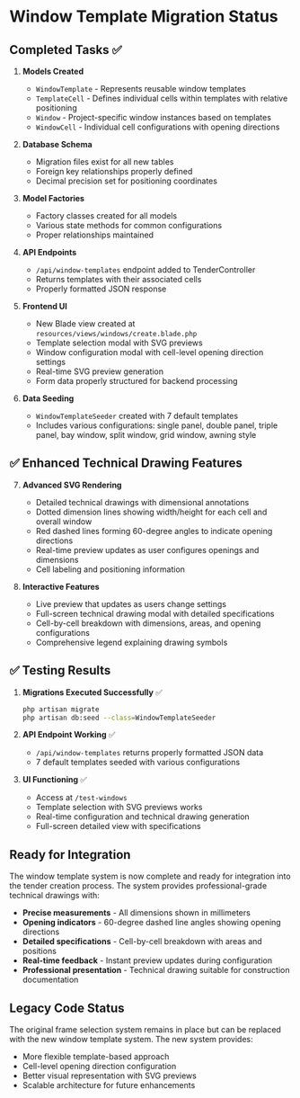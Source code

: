 # Window Template Migration Status

## Completed Tasks ✅

1. **Models Created**
   - `WindowTemplate` - Represents reusable window templates
   - `TemplateCell` - Defines individual cells within templates with relative positioning
   - `Window` - Project-specific window instances based on templates
   - `WindowCell` - Individual cell configurations with opening directions

2. **Database Schema**
   - Migration files exist for all new tables
   - Foreign key relationships properly defined
   - Decimal precision set for positioning coordinates

3. **Model Factories**
   - Factory classes created for all models
   - Various state methods for common configurations
   - Proper relationships maintained

4. **API Endpoints**
   - `/api/window-templates` endpoint added to TenderController
   - Returns templates with their associated cells
   - Properly formatted JSON response

5. **Frontend UI**
   - New Blade view created at `resources/views/windows/create.blade.php`
   - Template selection modal with SVG previews
   - Window configuration modal with cell-level opening direction settings
   - Real-time SVG preview generation
   - Form data properly structured for backend processing

6. **Data Seeding**
   - `WindowTemplateSeeder` created with 7 default templates
   - Includes various configurations: single panel, double panel, triple panel, bay window, split window, grid window, awning style

## ✅ **Enhanced Technical Drawing Features**

7. **Advanced SVG Rendering**
   - Detailed technical drawings with dimensional annotations
   - Dotted dimension lines showing width/height for each cell and overall window
   - Red dashed lines forming 60-degree angles to indicate opening directions
   - Real-time preview updates as user configures openings and dimensions
   - Cell labeling and positioning information

8. **Interactive Features**
   - Live preview that updates as users change settings
   - Full-screen technical drawing modal with detailed specifications
   - Cell-by-cell breakdown with dimensions, areas, and opening configurations
   - Comprehensive legend explaining drawing symbols

## ✅ **Testing Results**

1. **Migrations Executed Successfully** ✅
   ```bash
   php artisan migrate
   php artisan db:seed --class=WindowTemplateSeeder
   ```

2. **API Endpoint Working** ✅
   - `/api/window-templates` returns properly formatted JSON data
   - 7 default templates seeded with various configurations

3. **UI Functioning** ✅
   - Access at `/test-windows` 
   - Template selection with SVG previews works
   - Real-time configuration and technical drawing generation
   - Full-screen detailed view with specifications

## **Ready for Integration**

The window template system is now complete and ready for integration into the tender creation process. The system provides professional-grade technical drawings with:

- **Precise measurements** - All dimensions shown in millimeters
- **Opening indicators** - 60-degree dashed line angles showing opening directions  
- **Detailed specifications** - Cell-by-cell breakdown with areas and positions
- **Real-time feedback** - Instant preview updates during configuration
- **Professional presentation** - Technical drawing suitable for construction documentation

## Legacy Code Status

The original frame selection system remains in place but can be replaced with the new window template system. The new system provides:

- More flexible template-based approach
- Cell-level opening direction configuration
- Better visual representation with SVG previews
- Scalable architecture for future enhancements